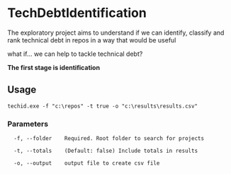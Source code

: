 # TechDebtIdentification
The exploratory project aims to understand if we can identify, classify and rank technical debt in repos in a way that would be useful

what if... we can help to tackle technical debt?

**The first stage is identification**

## Usage
```
techid.exe -f "c:\repos" -t true -o "c:\results\results.csv"
```

### Parameters
```
  -f, --folder    Required. Root folder to search for projects

  -t, --totals    (Default: false) Include totals in results

  -o, --output    output file to create csv file
```
